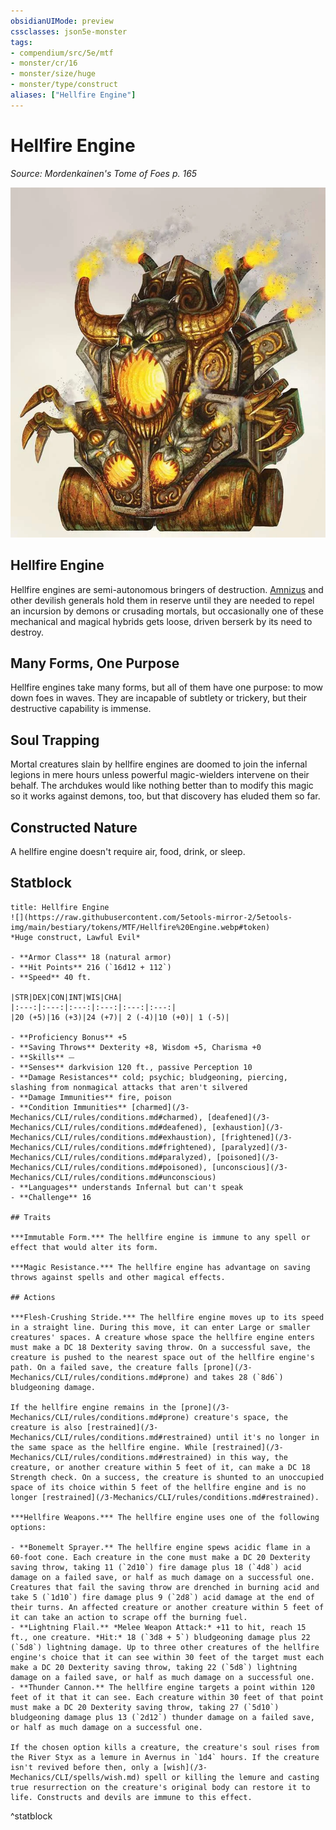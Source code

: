 ```yaml
---
obsidianUIMode: preview
cssclasses: json5e-monster
tags:
- compendium/src/5e/mtf
- monster/cr/16
- monster/size/huge
- monster/type/construct
aliases: ["Hellfire Engine"]
---
```

# Hellfire Engine
*Source: Mordenkainen's Tome of Foes p. 165*  

![](https://raw.githubusercontent.com/5etools-mirror-2/5etools-img/main/bestiary/MTF/Hellfire%20Engine.webp#right)  
## Hellfire Engine

Hellfire engines are semi-autonomous bringers of destruction. [Amnizus](/3-Mechanics/CLI/bestiary/fiend/amnizu-mtf.md) and other devilish generals hold them in reserve until they are needed to repel an incursion by demons or crusading mortals, but occasionally one of these mechanical and magical hybrids gets loose, driven berserk by its need to destroy.

## Many Forms, One Purpose

Hellfire engines take many forms, but all of them have one purpose: to mow down foes in waves. They are incapable of subtlety or trickery, but their destructive capability is immense.

## Soul Trapping

Mortal creatures slain by hellfire engines are doomed to join the infernal legions in mere hours unless powerful magic-wielders intervene on their behalf. The archdukes would like nothing better than to modify this magic so it works against demons, too, but that discovery has eluded them so far.

## Constructed Nature

A hellfire engine doesn't require air, food, drink, or sleep.


## Statblock

```ad-statblock
title: Hellfire Engine
![](https://raw.githubusercontent.com/5etools-mirror-2/5etools-img/main/bestiary/tokens/MTF/Hellfire%20Engine.webp#token)
*Huge construct, Lawful Evil*

- **Armor Class** 18 (natural armor)
- **Hit Points** 216 (`16d12 + 112`) 
- **Speed** 40 ft.

|STR|DEX|CON|INT|WIS|CHA|
|:---:|:---:|:---:|:---:|:---:|:---:|
|20 (+5)|16 (+3)|24 (+7)| 2 (-4)|10 (+0)| 1 (-5)|

- **Proficiency Bonus** +5
- **Saving Throws** Dexterity +8, Wisdom +5, Charisma +0
- **Skills** ⏤
- **Senses** darkvision 120 ft., passive Perception 10
- **Damage Resistances** cold; psychic; bludgeoning, piercing, slashing from nonmagical attacks that aren't silvered
- **Damage Immunities** fire, poison
- **Condition Immunities** [charmed](/3-Mechanics/CLI/rules/conditions.md#charmed), [deafened](/3-Mechanics/CLI/rules/conditions.md#deafened), [exhaustion](/3-Mechanics/CLI/rules/conditions.md#exhaustion), [frightened](/3-Mechanics/CLI/rules/conditions.md#frightened), [paralyzed](/3-Mechanics/CLI/rules/conditions.md#paralyzed), [poisoned](/3-Mechanics/CLI/rules/conditions.md#poisoned), [unconscious](/3-Mechanics/CLI/rules/conditions.md#unconscious)
- **Languages** understands Infernal but can't speak
- **Challenge** 16

## Traits

***Immutable Form.*** The hellfire engine is immune to any spell or effect that would alter its form.

***Magic Resistance.*** The hellfire engine has advantage on saving throws against spells and other magical effects.

## Actions

***Flesh-Crushing Stride.*** The hellfire engine moves up to its speed in a straight line. During this move, it can enter Large or smaller creatures' spaces. A creature whose space the hellfire engine enters must make a DC 18 Dexterity saving throw. On a successful save, the creature is pushed to the nearest space out of the hellfire engine's path. On a failed save, the creature falls [prone](/3-Mechanics/CLI/rules/conditions.md#prone) and takes 28 (`8d6`) bludgeoning damage.

If the hellfire engine remains in the [prone](/3-Mechanics/CLI/rules/conditions.md#prone) creature's space, the creature is also [restrained](/3-Mechanics/CLI/rules/conditions.md#restrained) until it's no longer in the same space as the hellfire engine. While [restrained](/3-Mechanics/CLI/rules/conditions.md#restrained) in this way, the creature, or another creature within 5 feet of it, can make a DC 18 Strength check. On a success, the creature is shunted to an unoccupied space of its choice within 5 feet of the hellfire engine and is no longer [restrained](/3-Mechanics/CLI/rules/conditions.md#restrained).

***Hellfire Weapons.*** The hellfire engine uses one of the following options:

- **Bonemelt Sprayer.** The hellfire engine spews acidic flame in a 60-foot cone. Each creature in the cone must make a DC 20 Dexterity saving throw, taking 11 (`2d10`) fire damage plus 18 (`4d8`) acid damage on a failed save, or half as much damage on a successful one. Creatures that fail the saving throw are drenched in burning acid and take 5 (`1d10`) fire damage plus 9 (`2d8`) acid damage at the end of their turns. An affected creature or another creature within 5 feet of it can take an action to scrape off the burning fuel.  
- **Lightning Flail.** *Melee Weapon Attack:* +11 to hit, reach 15 ft., one creature. *Hit:* 18 (`3d8 + 5`) bludgeoning damage plus 22 (`5d8`) lightning damage. Up to three other creatures of the hellfire engine's choice that it can see within 30 feet of the target must each make a DC 20 Dexterity saving throw, taking 22 (`5d8`) lightning damage on a failed save, or half as much damage on a successful one.  
- **Thunder Cannon.** The hellfire engine targets a point within 120 feet of it that it can see. Each creature within 30 feet of that point must make a DC 20 Dexterity saving throw, taking 27 (`5d10`) bludgeoning damage plus 13 (`2d12`) thunder damage on a failed save, or half as much damage on a successful one.  

If the chosen option kills a creature, the creature's soul rises from the River Styx as a lemure in Avernus in `1d4` hours. If the creature isn't revived before then, only a [wish](/3-Mechanics/CLI/spells/wish.md) spell or killing the lemure and casting true resurrection on the creature's original body can restore it to life. Constructs and devils are immune to this effect.
```
^statblock